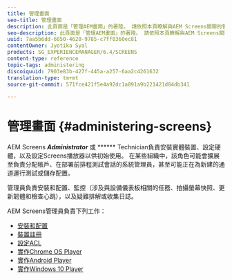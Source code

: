 ```yaml
---
title: 管理畫面
seo-title: 管理畫面
description: 此頁面是「管理AEM畫面」的著陸。 請依照本頁瞭解與AEM Screens關聯的管理角色。
seo-description: 此頁面是「管理AEM畫面」的著陸。 請依照本頁瞭解與AEM Screens關聯的管理角色。
uuid: 7aa5b6dd-6050-4620-9785-c7ff0360ec81
contentOwner: Jyotika Syal
products: SG_EXPERIENCEMANAGER/6.4/SCREENS
content-type: reference
topic-tags: administering
discoiquuid: 7903e83b-427f-445a-a257-6aa2c4261632
translation-type: tm+mt
source-git-commit: 571fce421f5e4a92dc1a891a9b221421d84db341

---
```



# 管理畫面 {#administering-screens}

AEM Screens ***Administrator*** 或 ****** Technician負責安裝實體裝置、設定硬體，以及設定Screens播放器以供初始使用。 在某些組織中，該角色可能會擴展至負責分配帳戶、在部署前排程測試會話的系統管理員，甚至可能正在為新建的通道運行測試或儲存配置。

管理員負責安裝和配置、監控（涉及與設備儀表板相關的任務、拍攝螢幕快照、更新韌體和檢查心跳），以及疑難排解或收集日誌。

AEM Screens管理員負責下列工作：

* [安裝和配置](configuring-screens-introduction.md)
* [裝置註冊](device-registration.md)
* [設定ACL](setting-up-acls.md)
* [實作Chrome OS Player](implementing-chrome-os-player.md)
* [實作Android Player](implementing-android-player.md)
* [實作Windows 10 Player](implementing-windows-player.md)